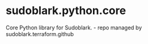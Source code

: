 # sudoblark.python.core
Core Python library for Sudoblark. - repo managed by sudoblark.terraform.github
